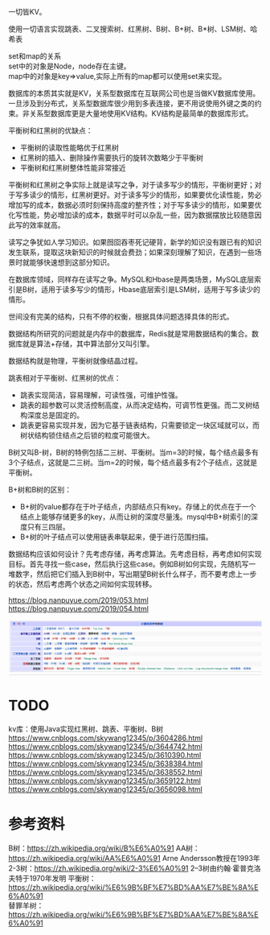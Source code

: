 一切皆KV。  

使用一切语言实现跳表、二叉搜索树、红黑树、B树、B+树、B*树、LSM树、哈希表

set和map的关系  
set中的对象是Node，node存在主键。  
map中的对象是key=>value,实际上所有的map都可以使用set来实现。  

数据库的本质其实就是KV，关系型数据库在互联网公司也是当做KV数据库使用。一旦涉及到分布式，关系型数据库很少用到多表连接，更不用说使用外键之类的约束。非关系型数据库更是大量地使用KV结构。KV结构是最简单的数据库形式。 

平衡树和红黑树的优缺点：
* 平衡树的读取性能略优于红黑树
* 红黑树的插入、删除操作需要执行的旋转次数略少于平衡树
* 平衡树和红黑树整体性能非常接近

平衡树和红黑树之争实际上就是读写之争，对于读多写少的情形，平衡树更好；对于写多读少的情形，红黑树更好。对于读多写少的情形，如果要优化读性能，势必增加写的成本，数据必须时刻保持高度的整齐性；对于写多读少的情形，如果要优化写性能，势必增加读的成本，数据平时可以杂乱一些，因为数据摆放比较随意因此写的效率就高。

读写之争犹如人学习知识。如果囫囵吞枣死记硬背，新学的知识没有跟已有的知识发生联系，提取这块新知识的时候就会费劲；如果深刻理解了知识，在遇到一些场景时就能够快速想到这部分知识。  

在数据库领域，同样存在读写之争。MySQL和Hbase是两类场景，MySQL底层索引是B树，适用于读多写少的情形，Hbase底层索引是LSM树，适用于写多读少的情形。  

世间没有完美的结构，只有不停的权衡，根据具体问题选择具体的形式。  

数据结构所研究的问题就是内存中的数据库，Redis就是常用数据结构的集合。数据库就是算法+存储，其中算法部分又叫引擎。    

数据结构就是物理，平衡树就像结晶过程。  

跳表相对于平衡树、红黑树的优点：
* 跳表实现简洁，容易理解，可读性强，可维护性强。
* 跳表的超参数可以灵活控制高度，从而决定结构，可调节性更强。而二叉树结构深度总是固定的。  
* 跳表更容易实现并发，因为它基于链表结构，只需要锁定一块区域就可以，而树状结构锁住结点之后锁的粒度可能很大。  

B树又叫B-树，B树的特例包括二三树、平衡树。当m=3的时候，每个结点最多有3个子结点，这就是二三树。当m=2的时候，每个结点最多有2个子结点，这就是平衡树。  

B+树和B树的区别：
* B+树的value都存在于叶子结点，内部结点只有key。存储上的优点在于一个结点上能够存储更多的key，从而让树的深度尽量浅。mysql中B+树索引的深度只有三四层。
* B+树的叶子结点可以使用链表串联起来，便于进行范围扫描。

数据结构应该如何设计？先考虑存储，再考虑算法。先考虑目标，再考虑如何实现目标。首先寻找一些case，然后执行这些case。例如B树如何实现，先随机写一堆数字，然后把它们插入到B树中，写出期望B树长什么样子，而不要考虑上一步的状态，然后考虑两个状态之间如何实现转移。    

https://blog.nanpuyue.com/2019/053.html
https://blog.nanpuyue.com/2019/054.html

![数据结构大全](./数据结构大全.png)


# TODO
kv库：使用Java实现红黑树、跳表、平衡树、B树
https://www.cnblogs.com/skywang12345/p/3604286.html
https://www.cnblogs.com/skywang12345/p/3644742.html
https://www.cnblogs.com/skywang12345/p/3610390.html
https://www.cnblogs.com/skywang12345/p/3638384.html
https://www.cnblogs.com/skywang12345/p/3638552.html
https://www.cnblogs.com/skywang12345/p/3659122.html
https://www.cnblogs.com/skywang12345/p/3656098.html

# 参考资料
B树：https://zh.wikipedia.org/wiki/B%E6%A0%91
AA树：https://zh.wikipedia.org/wiki/AA%E6%A0%91  Arne Andersson教授在1993年
2-3树：https://zh.wikipedia.org/wiki/2-3%E6%A0%91 2–3树由约翰·霍普克洛夫特于1970年发明 
平衡树：https://zh.wikipedia.org/wiki/%E6%9B%BF%E7%BD%AA%E7%BE%8A%E6%A0%91  
替罪羊树：https://zh.wikipedia.org/wiki/%E6%9B%BF%E7%BD%AA%E7%BE%8A%E6%A0%91